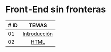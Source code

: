 # Front-End sin fronteras

| # ID  |                                                TEMAS                                                                        |
| ----- | :-------------------------------------------------------------------------------------------------------------------------------------------------: |
| 01    |                                                             [Introducción](./readme.md)                                                             |
| 02    |                                                             [HTML](./HTML/html.md)                                                             |
